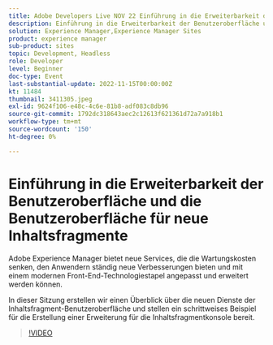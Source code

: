 ```yaml
---
title: Adobe Developers Live NOV 22 Einführung in die Erweiterbarkeit der Benutzeroberfläche und die neue Benutzeroberfläche für Inhaltsfragmente
description: Einführung in die Erweiterbarkeit der Benutzeroberfläche und den UIAdobe-Experience Manager für neue Inhaltsfragmente bietet neue Dienste, die die Wartungskosten senken, den Benutzern ständig die neuesten Verbesserungen bieten und mit einem modernen Front-End-Technologiestapel angepasst und erweitert werden können. In dieser Sitzung erstellen wir einen Überblick über die neuen Inhaltsfragment-UI-Dienste und stellen ein schrittweises Beispiel für die Erstellung einer Erweiterung für die Inhaltsfragmentkonsole bereit.
solution: Experience Manager,Experience Manager Sites
product: experience manager
sub-product: sites
topic: Development, Headless
role: Developer
level: Beginner
doc-type: Event
last-substantial-update: 2022-11-15T00:00:00Z
kt: 11484
thumbnail: 3411305.jpeg
exl-id: 9624f106-e48c-4c6e-81b8-adf083c8db96
source-git-commit: 1792dc318643aec2c12613f621361d72a7a918b1
workflow-type: tm+mt
source-wordcount: '150'
ht-degree: 0%

---
```


# Einführung in die Erweiterbarkeit der Benutzeroberfläche und die Benutzeroberfläche für neue Inhaltsfragmente

Adobe Experience Manager bietet neue Services, die die Wartungskosten senken, den Anwendern ständig neue Verbesserungen bieten und mit einem modernen Front-End-Technologiestapel angepasst und erweitert werden können.

In dieser Sitzung erstellen wir einen Überblick über die neuen Dienste der Inhaltsfragment-Benutzeroberfläche und stellen ein schrittweises Beispiel für die Erstellung einer Erweiterung für die Inhaltsfragmentkonsole bereit.

>[!VIDEO](https://video.tv.adobe.com/v/3411305/?quality=12&learn=on)
